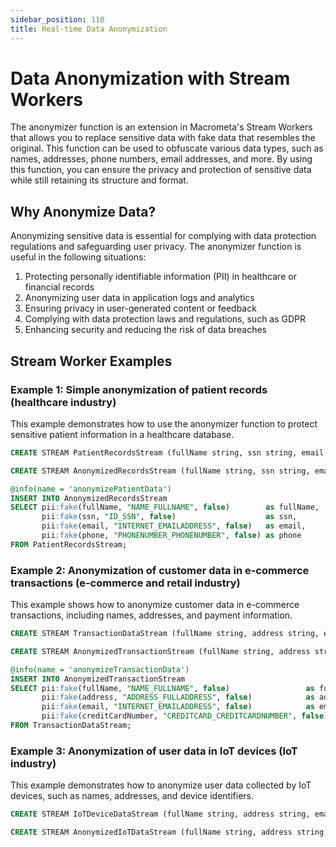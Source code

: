 ```yaml
---
sidebar_position: 110
title: Real-time Data Anonymization
---
```


# Data Anonymization with Stream Workers

The anonymizer function is an extension in Macrometa's Stream Workers that allows you to replace sensitive data with fake data that resembles the original. This function can be used to obfuscate various data types, such as names, addresses, phone numbers, email addresses, and more. By using this function, you can ensure the privacy and protection of sensitive data while still retaining its structure and format.

## Why Anonymize Data?

Anonymizing sensitive data is essential for complying with data protection regulations and safeguarding user privacy. The anonymizer function is useful in the following situations:

1. Protecting personally identifiable information (PII) in healthcare or financial records
2. Anonymizing user data in application logs and analytics
3. Ensuring privacy in user-generated content or feedback
4. Complying with data protection laws and regulations, such as GDPR
5. Enhancing security and reducing the risk of data breaches

## Stream Worker Examples

### Example 1: Simple anonymization of patient records (healthcare industry)

This example demonstrates how to use the anonymizer function to protect sensitive patient information in a healthcare database.

```sql
CREATE STREAM PatientRecordsStream (fullName string, ssn string, email string, phone string);

CREATE STREAM AnonymizedRecordsStream (fullName string, ssn string, email string, phone string);

@info(name = 'anonymizePatientData')
INSERT INTO AnonymizedRecordsStream
SELECT pii:fake(fullName, "NAME_FULLNAME", false)        as fullName,
       pii:fake(ssn, "ID_SSN", false)                    as ssn,
       pii:fake(email, "INTERNET_EMAILADDRESS", false)   as email,
       pii:fake(phone, "PHONENUMBER_PHONENUMBER", false) as phone
FROM PatientRecordsStream;
```

### Example 2: Anonymization of customer data in e-commerce transactions (e-commerce and retail industry)

This example shows how to anonymize customer data in e-commerce transactions, including names, addresses, and payment information.

```sql
CREATE STREAM TransactionDataStream (fullName string, address string, email string, creditCardNumber string);

CREATE STREAM AnonymizedTransactionStream (fullName string, address string, email string, creditCardNumber string);

@info(name = 'anonymizeTransactionData')
INSERT INTO AnonymizedTransactionStream
SELECT pii:fake(fullName, "NAME_FULLNAME", false)                 as fullName,
       pii:fake(address, "ADDRESS_FULLADDRESS", false)            as address,
       pii:fake(email, "INTERNET_EMAILADDRESS", false)            as email,
       pii:fake(creditCardNumber, "CREDITCARD_CREDITCARDNUMBER", false) as creditCardNumber
FROM TransactionDataStream;
```

### Example 3: Anonymization of user data in IoT devices (IoT industry)

This example demonstrates how to anonymize user data collected by IoT devices, such as names, addresses, and device identifiers.

```sql
CREATE STREAM IoTDeviceDataStream (fullName string, address string, email string, deviceID string);

CREATE STREAM AnonymizedIoTDataStream (fullName string, address string, email string, deviceID string